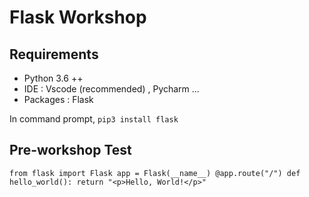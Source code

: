 # Flask Workshop

## Requirements

* Python 3.6 ++ 
* IDE : Vscode (recommended) , Pycharm ...
* Packages : Flask

In command prompt,
`pip3 install flask`

## Pre-workshop Test

` from flask import Flask
app = Flask(__name__)
@app.route("/")
def hello_world():
    return "<p>Hello, World!</p>" `
